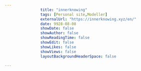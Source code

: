 ---
                title: "innerknowing"
                tags: [Personal site,Modeller]
                externalUrl: "https://innerknowing.xyz/en/"
                date: 9928-08-08
                showDate: false
                showAuthor: false
                showReadingTime: false
                showEdit: false
                showLikes: false
                showViews: false
                layoutBackgroundHeaderSpace: false
                ---
